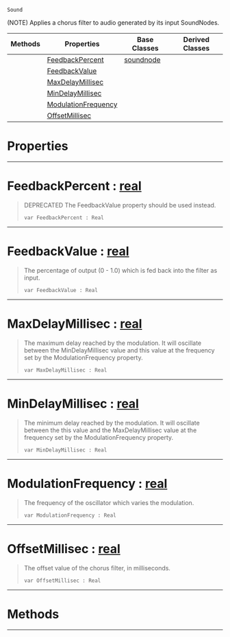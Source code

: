  `Sound`

(NOTE) Applies a chorus filter to audio generated by its input SoundNodes.

|Methods|Properties|Base Classes|Derived Classes|
|---|---|---|---|
| |[ FeedbackPercent](chorusnode.md#feedbackpercent-zilch-eng)|[soundnode](soundnode.md)| |
| |[ FeedbackValue](chorusnode.md#feedbackvalue-zilch-engin)| | |
| |[ MaxDelayMillisec](chorusnode.md#maxdelaymillisec-zilch-en)| | |
| |[ MinDelayMillisec](chorusnode.md#mindelaymillisec-zilch-en)| | |
| |[ ModulationFrequency](chorusnode.md#modulationfrequency-zero)| | |
| |[ OffsetMillisec](chorusnode.md#offsetmillisec-zilch-engi)| | |


 #  Properties


---  
 #  FeedbackPercent : [real](../nada_base_types/real.md)

> DEPRECATED The FeedbackValue property should be used instead.
> ``` lang=cpp, name=Nada
> var FeedbackPercent : Real


---  
 #  FeedbackValue : [real](../nada_base_types/real.md)

> The percentage of output (0 - 1.0) which is fed back into the filter as input.
> ``` lang=cpp, name=Nada
> var FeedbackValue : Real


---  
 #  MaxDelayMillisec : [real](../nada_base_types/real.md)

> The maximum delay reached by the modulation. It will oscillate between the MinDelayMillisec value and this value at the frequency set by the ModulationFrequency property.
> ``` lang=cpp, name=Nada
> var MaxDelayMillisec : Real


---  
 #  MinDelayMillisec : [real](../nada_base_types/real.md)

> The minimum delay reached by the modulation. It will oscillate between the this value and the MaxDelayMillisec value at the frequency set by the ModulationFrequency property.
> ``` lang=cpp, name=Nada
> var MinDelayMillisec : Real


---  
 #  ModulationFrequency : [real](../nada_base_types/real.md)

> The frequency of the oscillator which varies the modulation.
> ``` lang=cpp, name=Nada
> var ModulationFrequency : Real


---  
 #  OffsetMillisec : [real](../nada_base_types/real.md)

> The offset value of the chorus filter, in milliseconds.
> ``` lang=cpp, name=Nada
> var OffsetMillisec : Real


---  
 #  Methods


---  
 

 